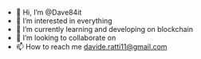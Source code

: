 - 👋 Hi, I’m @Dave84it
- 👀 I’m interested in everything
- 🌱 I’m currently learning and developing on blockchain
- 💞️ I’m looking to collaborate on 
- 📫 How to reach me davide.ratti11@gmail.com

<!---
Dave84it/Dave84it is a ✨ special ✨ repository because its `README.md` (this file) appears on your GitHub profile.
You can click the Preview link to take a look at your changes.
--->
